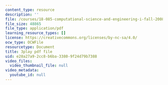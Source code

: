 ```yaml
---
content_type: resource
description: ''
file: /courses/18-085-computational-science-and-engineering-i-fall-2008/e28a27a92cc8b6ba33809f24d79b7388_ZOBgPxmXeVM.pdf
file_size: 48865
file_type: application/pdf
learning_resource_types: []
license: https://creativecommons.org/licenses/by-nc-sa/4.0/
ocw_type: OCWFile
resourcetype: Document
title: 3play pdf file
uid: e28a27a9-2cc8-b6ba-3380-9f24d79b7388
video_files:
  video_thumbnail_file: null
video_metadata:
  youtube_id: null
---
```

